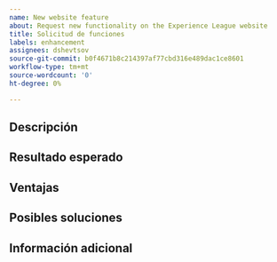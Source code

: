 ```yaml
---
name: New website feature
about: Request new functionality on the Experience League website
title: Solicitud de funciones
labels: enhancement
assignees: dshevtsov
source-git-commit: b0f4671b8c214397af77cbd316e489dac1ce8601
workflow-type: tm+mt
source-wordcount: '0'
ht-degree: 0%

---
```



## Descripción

<!-- (REQUIRED) Describe the feature you want added. -->

## Resultado esperado

<!-- (REQUIRED) What is the expected result or behavior of this feature? -->

## Ventajas

<!-- (REQUIRED) How does this feature improve the docs experience? -->

## Posibles soluciones

<!-- (OPTIONAL) What would a solution for this issue look like? -->

## Información adicional

<!-- (OPTIONAL) What other information can you provide about this feature? -->

<!--
Thank you for taking the time to report this issue!
GitHub Issues in this repo should only relate to this project's codebase.

Before submitting this issue, please make sure you are complying with our Code of Conduct:
https://github.com/AdobeDocs/commerce-operations.en/blob/main/code-of-conduct.md

Issues that do not comply with our Code of Conduct or do not contain enough information may be closed at the maintainers' discretion.

Feel free to remove this section before creating this issue.
-->
